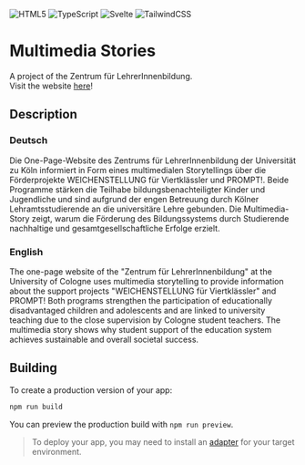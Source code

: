 ![HTML5](https://img.shields.io/badge/html5-%23E34F26.svg?style=for-the-badge&logo=html5&logoColor=white)
![TypeScript](https://img.shields.io/badge/typescript-%23007ACC.svg?style=for-the-badge&logo=typescript&logoColor=white)
![Svelte](https://img.shields.io/badge/svelte-%23f1413d.svg?style=for-the-badge&logo=svelte&logoColor=white)
![TailwindCSS](https://img.shields.io/badge/tailwindcss-%2338B2AC.svg?style=for-the-badge&logo=tailwind-css&logoColor=white)
# Multimedia Stories
A project of the Zentrum für LehrerInnenbildung.<br>
Visit the website [here](https://zfl-stories.uni-koeln.de)!


## Description
### Deutsch
Die One-Page-Website des Zentrums für LehrerInnenbildung der Universität zu Köln 
informiert in Form eines multimedialen Storytellings über die Förderprojekte 
WEICHENSTELLUNG für Viertklässler und PROMPT!. 
Beide Programme stärken die Teilhabe bildungsbenachteiligter Kinder und Jugendliche 
und sind aufgrund der engen Betreuung durch Kölner Lehramtsstudierende an die 
universitäre Lehre gebunden. Die Multimedia-Story zeigt, warum die Förderung des 
Bildungssystems durch Studierende nachhaltige und gesamtgesellschaftliche Erfolge erzielt.

### English
The one-page website of the "Zentrum für LehrerInnenbildung" 
at the University of Cologne uses multimedia storytelling to provide information about the 
support projects "WEICHENSTELLUNG für Viertklässler" and PROMPT! 
Both programs strengthen the participation of educationally disadvantaged children and 
adolescents and are linked to university teaching due to the close supervision by 
Cologne student teachers. 
The multimedia story shows why student support of the education system achieves 
sustainable and overall societal success.

## Building

To create a production version of your app:

```bash
npm run build
```

You can preview the production build with `npm run preview`.

> To deploy your app, you may need to install an [adapter](https://kit.svelte.dev/docs/adapters) for your target environment.
